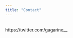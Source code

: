 ```yaml
---
title: "Contact"
---
```


<script language="JavaScript"><!--
var name = "perdrisat";
var domain = "gmail.com";
document.write('<a href=\"mailto:' + name + '@' + domain + '\">');
document.write(name + '@' + domain + '</a>');
// --></script>
<br/>
https://twitter.com/gagarine__
